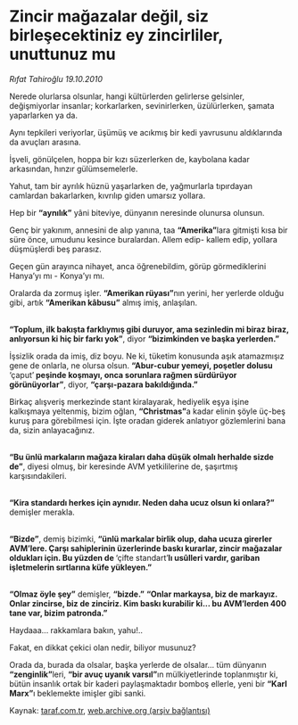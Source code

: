 # Zincir mağazalar değil, siz birleşecektiniz ey zincirliler, unuttunuz mu

*Rıfat Tahiroğlu 19.10.2010*

<div class="yazi"><p>Nerede olurlarsa olsunlar, hangi kültürlerden gelirlerse gelsinler, değişmiyorlar insanlar; korkarlarken, sevinirlerken, üzülürlerken, şamata yaparlarken ya da.</p>
<p>Aynı tepkileri veriyorlar, üşümüş ve acıkmış bir kedi yavrusunu aldıklarında da avuçları arasına.</p>
<p>İşveli, gönülçelen, hoppa bir kızı süzerlerken de, kaybolana kadar arkasından, hınzır gülümsemelerle.</p>
<p>Yahut, tam bir ayrılık hüznü yaşarlarken de, yağmurlarla tıpırdayan camlardan bakarlarken, kıvrılıp giden umarsız yollara. </p>
<p>Hep bir <b>“aynılık”</b> yâni biteviye, dünyanın neresinde olunursa olunsun.</p>
<p>Genç bir yakınım, annesini de alıp yanına, taa <b>“Amerika”</b>lara gitmişti kısa bir süre önce, umudunu kesince buralardan. Allem edip- kallem edip, yollara düşmüşlerdi beş parasız. </p>
<p>Geçen gün arayınca nihayet, anca öğrenebildim, görüp görmediklerini Hanya’yı mı - Konya’yı mı.</p>
<p>Oralarda da zormuş işler. <b>“Amerikan rüyası”</b>nın yerini, her yerlerde olduğu gibi, artık <b>“Amerikan kâbusu”</b> almış imiş, anlaşılan.</p>
<p><b><br/>“Toplum, ilk bakışta farklıymış gibi duruyor, ama sezinledin mi biraz biraz, anlıyorsun ki hiç bir farkı yok”</b>, diyor <b>“bizimkinden ve başka yerlerden.”</b></p>
<p>İşsizlik orada da imiş, diz boyu. Ne ki, tüketim konusunda aşık atamazmışız gene de onlarla, ne olursa olsun. <b>“Abur-cubur yemeyi, poşetler dolusu </b>‘çaput’<b> peşinde koşmayı, onca sorunlara rağmen sürdürüyor görünüyorlar”</b>, diyor, <b>“çarşı-pazara bakıldığında.”</b></p>
<p>Birkaç alışveriş merkezinde stant kiralayarak, hediyelik eşya işine kalkışmaya yeltenmiş, bizim oğlan, <b>“Christmas”</b>a kadar elinin şöyle üç-beş kuruş para görebilmesi için. İşte oradan giderek anlatıyor gözlemlerini bana da, sizin anlayacağınız.</p>
<p><b><br/>“Bu ünlü markaların mağaza kiraları daha düşük olmalı herhalde sizde de”</b>, diyesi olmuş, bir keresinde AVM yetkililerine de, şaşırtmış karşısındakileri. </p>
<p><b><br/>“Kira standardı herkes için aynıdır. Neden daha ucuz olsun ki onlara?”</b> demişler merakla. </p>
<p><b><br/>“Bizde”</b>, demiş bizimki, <b>“ünlü markalar birlik olup, daha ucuza girerler AVM’lere. Çarşı sahiplerinin üzerlerinde baskı kurarlar, zincir mağazalar oldukları için. Bu yüzden de </b>‘çifte standart’<b>lı usûlleri vardır, gariban işletmelerin sırtlarına küfe yükleyen.”</b></p>
<p><b><br/>“Olmaz öyle şey”</b> demişler, <b>“bizde.”</b> <b>“Onlar markaysa, biz de markayız. Onlar zincirse, biz de zinciriz. Kim baskı kurabilir ki... bu AVM’lerden 400 tane var, bizim patronda.”</b></p>
<p>Haydaaa... rakkamlara bakın, yahu!..</p>
<p>Fakat, en dikkat çekici olan nedir, biliyor musunuz?</p>
<p>Orada da, burada da olsalar, başka yerlerde de olsalar... tüm dünyanın <b>“zenginlik”</b>leri, <b>“bir avuç uyanık varsıl”</b>ın mülkiyetlerinde toplanmıştır ki, bütün insanlık ortak bir kaderi paylaşmaktadır bomboş ellerle, yeni bir <b>“Karl Marx”</b>ı beklemekte imişler gibi sanki.</p></div>

Kaynak: [taraf.com.tr](http://www.taraf.com.tr:80/rifat-tahiroglu/makale-zincir-magazalar-degil-siz-birlesecektiniz-ey.htm), [web.archive.org (arşiv bağlantısı)](http://web.archive.org/web/20101020142458/http://www.taraf.com.tr:80/rifat-tahiroglu/makale-zincir-magazalar-degil-siz-birlesecektiniz-ey.htm)
